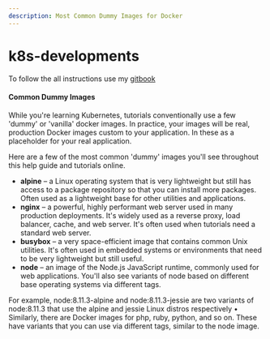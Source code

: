 ```yaml
---
description: Most Common Dummy Images for Docker
---
```


# k8s-developments

To follow the all instructions use my [gitbook](https://santillanrodriguezcristian.gitbook.io/k8s-development/)

#### **Common Dummy Images**

While you're learning Kubernetes, tutorials conventionally use a few 'dummy' or 'vanilla' docker images. In practice, your images will be real, production Docker images custom to your application. In these as a placeholder for your real application.

Here are a few of the most common 'dummy' images you'll see throughout this help guide and tutorials online.

* **alpine** – a Linux operating system that is very lightweight but still has access to a package repository so that you can install more packages. Often used as a lightweight base for other utilities and applications. 
* **nginx** – a powerful, highly performant web server used in many production deployments. It's widely used as a reverse proxy, load balancer, cache, and web server. It's often used when tutorials need a standard web server.
* **busybox** – a very space-efficient image that contains common Unix utilities. It's often used in embedded systems or environments that need to be very lightweight but still useful.
* **node** – an image of the Node.js JavaScript runtime, commonly used for web applications. You'll also see variants of node based on different base operating systems via different tags.

 For example, node:8.11.3-alpine and node:8.11.3-jessie are two variants of node:8.11.3 that use the alpine and jessie Linux distros respectively • Similarly, there are Docker images for php, ruby, python, and so on. These have variants that you can use via different tags, similar to the node image.



